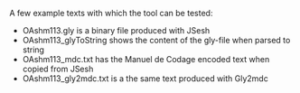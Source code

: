 A few example texts with which the tool can be tested:

- OAshm113.gly is a binary file produced with JSesh
- OAshm113_glyToString shows the content of the gly-file when parsed to string
- OAshm113_mdc.txt has the Manuel de Codage encoded text when copied from JSesh
- OAshm113_gly2mdc.txt is a the same text produced with Gly2mdc
